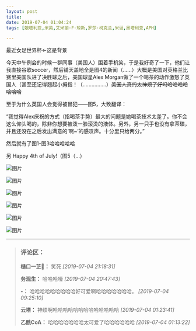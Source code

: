 ```yaml
---
layout: post
title: 
date: 2019-07-04 01:04:24
tags: [娘塔利亚,米英,艾米丽·F·琼斯,罗莎·柯克兰,米诞,黑塔利亚,APH]

---
```

最近女足世界杯←这是背景

今天中午例会的时候一群同事（美国人）围着手机笑，于是我好奇了一下，他们让我直接谷歌soccer，然后铺天盖地全是图4的新闻（......）大概是美国对英格兰比赛里美国队进了决胜球之后，美国球星Alex Morgan做了一个喝茶的动作激怒了英国人（甚至还记得翘起小拇指！（................）<span style="text-decoration:line-through;">美国人真的太神烦了好吗哈哈哈哈哈哈哈</span>

至于为什么英国人会觉得被冒犯——图5，大致翻译：

“我觉得Alex庆祝的方式（指喝茶手势）最大的问题是她喝茶技术太差了。你不会这么仰头喝的，除非你想要被泼一脸滚烫的液体。另外，另一只手也没有拿茶碟，并且还没在之后发出满意的‘啊~’的感叹声。十分里只给两分。”

然后就有了图1-图3哈哈哈哈哈

另 Happy 4th of July!（图5（...）


![图片](./img/ang4SjhuSGNnSGJHbHZ0ZWpkTGVCVTA5SkQraXovRjdRWkw2c0N1Mnl1RDQyRjk5RGFQWlZ3PT0.jpg)

![图片](./img/ang4SjhuSGNnSGJHbHZ0ZWpkTGVCUTIzMDc0QjMxV0toR1Bac2t6THFqT1hsbTBpaVV2MVF3PT0.jpg)

![图片](./img/ang4SjhuSGNnSGJHbHZ0ZWpkTGVCWVV3VjZiWGdNbHNHZWpvY2NDS3VEVXhVOGF3VUJWOFpRPT0.jpg)

![图片](./img/ang4SjhuSGNnSGJHbHZ0ZWpkTGVCU0Y3d0ZBSHNBSDZHS0R4a1lUSzVaNjlsK0JJekxmK3JnPT0.jpg)

![图片](./img/ang4SjhuSGNnSGJHbHZ0ZWpkTGVCU2lUSm9rUXQ3YUdweXBuWTdKbW9Nc0lUNWcrWWFtTERnPT0.jpg)

![图片](./img/ang4SjhuSGNnSFlEWXNXZTNTamphOFdUR2JmT3UrcWZ4QmkrQ2xxdGNSU1RzVVpNYTZmWHBBPT0.png)


---
> ### 评论区：
>**樋口一芷🎿：** 笑死  *[2019-07-04 21:18:31]*
>
>**务观生：** 哈哈哈嚎  *[2019-07-04 20:47:43]*
>
>**-：** 哈哈哈哈哈哈哈哈哈好可爱啊哈哈哈哈哈哈哈。  *[2019-07-04 09:25:10]*
>
>**云塔：** 神烦啊哈哈哈哈哈哈哈哈哈哈哈哈哈  *[2019-07-04 01:23:41]*
>
>**乙酰CoA：** 哈哈哈哈哈哈哈太可爱了哈哈哈哈哈哈  *[2019-07-04 01:13:22]*
>
>